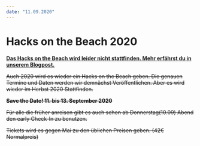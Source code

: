 ```yaml
---
date: "11.09.2020"
---
```


# Hacks on the Beach 2020

[**Das Hacks on the Beach wird leider nicht stattfinden. Mehr erfährst du in unserem Blogpost.**](https://chaostreff-flensburg.de/2020/resave-this-date-hacks-on-the-beach-2020-2021/)

<s>Auch 2020 wird es wieder ein Hacks on the Beach geben. Die genauen Termine und Daten werden wir demnächst Veröffentlichen. Aber es wird wieder im Herbst 2020 Stattfinden.</s>

<s><strong>Save the Date! 11. bis 13. September 2020</strong></s>

<s>Für alle die früher anreisen gibt es auch schon ab Donnerstag(10.09) Abend den early Check-In zu benutzen.</s>

<s>Tickets wird es gegen Mai zu den üblichen Preisen geben. (42€ Normalpreis)</s>
